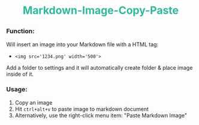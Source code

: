 # <center><p style='color:#2fbb9a;'>Markdown-Image-Copy-Paste</p></center>
### Function:
Will insert an image into your Markdown file with a HTML tag:
* `<img src='1234.png' width='500'>`

Add a folder to settings and it will automatically create folder & place image inside of it.

### Usage:
1. Copy an image
2. Hit `ctrl+alt+v` to paste image to markdown document
3. Alternatively, use the right-click menu item: "Paste Markdown Image"
